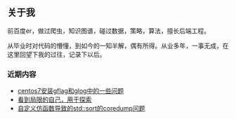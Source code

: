 ## 关于我

前百度er，做过爬虫，知识图谱，碰过数据，策略，算法，擅长后端工程。  

从毕业时对代码的懵懂，到如今的一知半解，偶有所得。从业多年，一事无成，在这里回望下我的过往，记录下以后。

### 近期内容
* [centos7安装gflag和glog中的一些问题](post/20190804)
* [看到局限的自己，用于探索](post/20190718)
* [自定义仿函数导致的std::sort的coredump问题](post/20190718)